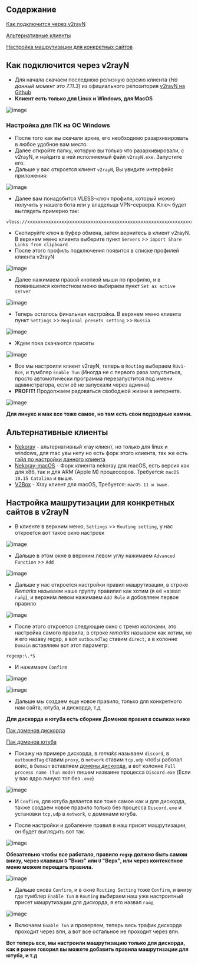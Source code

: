 ## Содержание
[Как подключится через v2rayN](https://gist.github.com/SylvesterFox/95cad71013835313f9948b84d6afd6d9#%D0%BA%D0%B0%D0%BA-%D0%BF%D0%BE%D0%B4%D0%BA%D0%BB%D1%8E%D1%87%D0%B8%D1%82%D1%81%D1%8F-%D1%87%D0%B5%D1%80%D0%B5%D0%B7-v2rayn)

[Альтернативные клиенты](https://gist.github.com/SylvesterFox/95cad71013835313f9948b84d6afd6d9#%D0%B0%D0%BB%D1%8C%D1%82%D0%B5%D1%80%D0%BD%D0%B0%D1%82%D0%B8%D0%B2%D0%BD%D1%8B%D0%B5-%D0%BA%D0%BB%D0%B8%D0%B5%D0%BD%D1%82%D1%8B)

[Настройка машрутизации для конкретных сайтов](https://gist.github.com/SylvesterFox/95cad71013835313f9948b84d6afd6d9#%D0%BD%D0%B0%D1%81%D1%82%D1%80%D0%BE%D0%B9%D0%BA%D0%B0-%D0%BC%D0%B0%D1%88%D1%80%D1%83%D1%82%D0%B8%D0%B7%D0%B0%D1%86%D0%B8%D0%B8-%D0%B4%D0%BB%D1%8F-%D0%BA%D0%BE%D0%BD%D0%BA%D1%80%D0%B5%D1%82%D0%BD%D1%8B%D1%85-%D1%81%D0%B0%D0%B9%D1%82%D0%BE%D0%B2-%D0%B2-v2rayn)

## Как подключится через v2rayN

 - Для начала скачаем последнюю релизную версию клиента (_На данный момент это 7.11.3_)  из официального репозитория [v2rayN на Github](https://github.com/2dust/v2rayN/releases/tag/7.11.3) 
- **Клиент есть только для Linux и Windows, для MacOS**
  
![image](https://github.com/user-attachments/assets/ce2f6f7c-99eb-4ffd-900b-919cda771f78)

 ### Настройка для ПК на ОС Windows 
 - После того как вы скачали архив, его необходимо разархивировать в любое удобное вам место.
 - Далее откройте папку, которую  вы только что разархивировали, с v2rayN, и найдите в ней исполняемый файл `v2rayN.exe`. Запустите его.
- Дальше у вас откроется клиент `v2rayN`, Вы увидите интерфейс приложения:
  
![image](https://github.com/user-attachments/assets/db6667f9-020d-4735-ad29-d886b6f8220f)

- Далее вам понадобится VLESS-ключ профиля, который можно получить у нашего бота или у владельца VPN-сервера. Ключ будет выглядеть примерно так:
```
vless://xxxxxxxxxxxxxxxxxxxxxxxxxxxxxxxxxxxxxxxxxxxxxxxxxxxxxxxxxxxxxxxxxxxxxxxxxxxxxxxxxxxxxxxxxxxxxxxx
```
-  Скопируйте ключ в буфер обмена, затем вернитесь в клиент v2rayN. В верхнем меню клиента выберите пункт `Servers` >> `import Share Links from clipboard ` 
- После этого профиль подключения появится в списке профилей клиента v2rayN

![image](https://github.com/user-attachments/assets/fbc04f39-2e96-45db-9ea5-e86bc308a0b6)

- Далее нажимаем правой кнопкой мыши по профилю, и в появившемся контестном меню выбираем пункт `Set as active server`

![image](https://github.com/user-attachments/assets/d949670f-322a-4f55-9537-8eaed513f2e2)

- Теперь осталось финальная настройка. В верхнем меню клиента пункт `Settings` >>  `Regional presets setting` >> `Russia`

![image](https://github.com/user-attachments/assets/1ae52d9d-8a86-4ed4-af18-9b97ae754779)


- Ждем пока скачаются присеты

![image](https://github.com/user-attachments/assets/ffb0dc9c-5eb7-4842-838d-3503f0dd45a8)


- Все мы настроили клиент v2rayN, теперь в `Routing` выбераем `RUv1-Всё`, и тумблер `Enable Tun` (Иногда не с первого раза запуститься, просто автомотически программа перезапустится под имени админстратора, если её не запускали через админа)
 - **PROFIT!** Продолжаем радоваться свободжой жизни в интернете.

![image](https://github.com/user-attachments/assets/b6f95d00-7418-41ba-9dc8-e4b57f4c8b3b)


**Для линукс и мак все тоже самое, но там есть свои подводные камни.**

## Альтернативные клиенты
 
-  [Nekoray](https://github.com/MatsuriDayo/nekoray/releases/tag/4.0.1) - альтернативный xray клиент, но только для linux и windows, для mac увы нету но есть форк этого клиента, так же есть [гайд по настройки данного клиента](https://github.com/SylvesterFox/client-x-ray-guide)
- [Nekoray-macOS](https://github.com/abbasnaqdi/nekoray-macos/releases) - Форк клиента nekoray для macOS, есть версия как для x86, так и для ARM (Apple M) процессоров. Требуется: `macOS 10.15 Catalina` и выше.
- [V2Box](https://apps.apple.com/ru/app/v2box-v2ray-client/id6446814690) - Xray клиент для macOS, Требуется: `macOS 11 и выше.`

## Настройка машрутизации для конкретных сайтов в v2rayN
-  В клиенте в верхним меню, `Settings` >>  `Routing setting`, у нас откроется вот такое окно настроек

![image](https://github.com/user-attachments/assets/8ae7d8cf-b11e-419d-a3b8-051f01d7d8c5)

- Дальше в этом окне в верхним левом углу нажимаем `Advanced Function` >> `Add`

![image](https://github.com/user-attachments/assets/55be8e0d-0fac-4e26-83b3-efb58da5a2c0)


- Дальше у нас откроется настройки правил машрутизации, в строке *Remarks* называем наше группу правилил как хотим (я её назвал `гайд`), и верхним левом нажимаем `Add Rule` и добовляем первое правило

![image](https://github.com/user-attachments/assets/f30ca7d1-6ea2-4172-bd82-973399a078d7)


- После этого откроется следующие окно с тремя колонами, это настройка самого правила, в строке *remarks* называем как хотим, но я его назаву regxp, а вот `outboundTag` ставим `direct`, а в колонне `Domain` вставляем вот этот параметр: 
```
regexp:\.*$
```

- И нажимаем `Confirm`

![image](https://github.com/user-attachments/assets/442ba3e5-8a32-4470-833a-5f4e6423f8ee)

![image](https://github.com/user-attachments/assets/d0a75d18-2479-4d7c-954e-c187afdcec4b)

- Дальше мы создаем еще новое правило, только для конкретного нам сайта, ютуба, и дискорда, т.д

**Для дискорда и ютуба есть сборник Доменов правил в ссылках ниже**

[Пак доменов дискорда](https://github.com/SylvesterFox/client-x-ray-guide/blob/main/Discord-domains.md)

[Пак доменов ютуба](https://github.com/SylvesterFox/client-x-ray-guide/blob/main/YouTube-domain.md)

- Покажу на примере дискорда, в *remaks* называем `discord`, в `outboundTag` ставим `proxy`, в `network` ставим `tcp,udp` чтобы работал войс, в `Domain` вставляем [домены дискорда](), а вот колонне `Full process name (Tun mode)` пишем назваине процесса `Discord.exe` (Если у вас ядро линукс тот без `.exe`)

![image](https://github.com/user-attachments/assets/ea4fbaa8-a198-4548-9a78-a1e787cab043)

- И `Confirm`, для ютуба делается все тоже самое как и для дискорда, также создаем новое правило только без процесса `Discord.exe` и установки `tcp,udp` в `network`, с доменами ютуба.

- После настройки и добаление правил в наш присет машрутизации, он будет выглядить вот так.

![image](https://github.com/user-attachments/assets/10dded77-ff92-444d-b0d5-926bde6908e6)

**Обезательно чтобы все работало, правило ``regxp`` должно быть самом внизу, через клавиши `D` "Вниз" или `U` "Верх", или через контекстное меню можем перещать правила.**

![image](https://github.com/user-attachments/assets/709734b0-33ac-4a44-aa58-c10f8018d2ac)

- Дальше снова `Confirm`, и в окне `Routing Setting` тоже `Confirm`, и внизу где тумблер `Enable Tun` в `Routing` выбираем наш уже настроитный присет машрутизации для дискорда, я его назвал `гайд`
  
![image](https://github.com/user-attachments/assets/7a3fe480-9a88-45cb-8067-e3a2109a4ff0)

-  Включаем `Enable Tun` и проверяем, теперь весь трафик дискорда проходит через впн, а вот все остальное не проходит через впн.

**Вот теперь все, мы настроили машрутизацию только для дискорда, как я ранее говорил вы можете добавить правила машрутизации для ютуба, и т.д**
